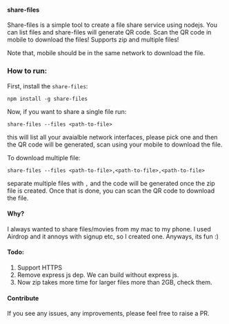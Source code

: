 #### share-files
Share-files is a simple tool to create a file share service using nodejs. You can list files and share-files will generate QR code. Scan the QR code in mobile to download the files! Supports zip and multiple files!

Note that, mobile should be in the same network to download the file.

### How to run:
First, install the `share-files`:

```
npm install -g share-files
```

Now, if you want to share a single file run:

```
share-files --files <path-to-file>
```

this will list all your avaialble network interfaces, please pick one and then the QR code will be generated, scan using your mobile to download the file.

To download multiple file:

```
share-files --files <path-to-file>,<path-to-file>,<path-to-file>
```

separate multiple files with `,` and the code will be generated once the zip file is created. Once that is done, you can scan the QR code to download the file. 

#### Why?
I always wanted to share files/movies from my mac to my phone. I used Airdrop and it annoys with signup etc, so I created one. Anyways, its fun :)

#### Todo:
1. Support HTTPS
2. Remove express js dep. We can build without express js. 
3. Now zip takes more time for larger files more than 2GB, check them. 

#### Contribute
If you see any issues, any improvements, please feel free to raise a PR. 